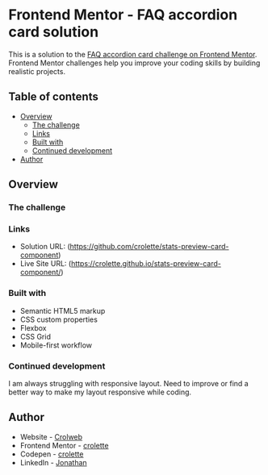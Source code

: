 # Frontend Mentor - FAQ accordion card solution

This is a solution to the [FAQ accordion card challenge on Frontend Mentor](https://www.frontendmentor.io/challenges/faq-accordion-card-XlyjD0Oam). Frontend Mentor challenges help you improve your coding skills by building realistic projects. 

## Table of contents

- [Overview](#overview)
  - [The challenge](#the-challenge)
  - [Links](#links)
  - [Built with](#built-with)
  - [Continued development](#continued-development)
- [Author](#author)


## Overview

### The challenge





### Links

- Solution URL: (https://github.com/crolette/stats-preview-card-component)
- Live Site URL: (https://crolette.github.io/stats-preview-card-component/)

### Built with

- Semantic HTML5 markup
- CSS custom properties
- Flexbox
- CSS Grid
- Mobile-first workflow

### Continued development

I am always struggling with responsive layout. Need to improve or find a better way to make my layout responsive while coding.

## Author

- Website - [Crolweb](https://www.crolweb.be)
- Frontend Mentor - [crolette](https://www.frontendmentor.io/profile/crolette)
- Codepen - [crolette](https://codepen.io/crolette/pens/)
- LinkedIn - [Jonathan](https://www.linkedin.com/in/jonathan-de-dijcker-6a7b1532/)

